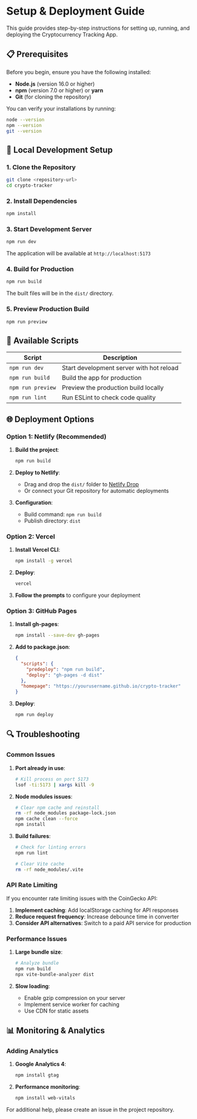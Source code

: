 # Setup & Deployment Guide

This guide provides step-by-step instructions for setting up, running, and deploying the Cryptocurrency Tracking App.

## 📋 Prerequisites

Before you begin, ensure you have the following installed:

- **Node.js** (version 16.0 or higher)
- **npm** (version 7.0 or higher) or **yarn**
- **Git** (for cloning the repository)

You can verify your installations by running:
```bash
node --version
npm --version
git --version
```

## 🚀 Local Development Setup

### 1. Clone the Repository
```bash
git clone <repository-url>
cd crypto-tracker
```

### 2. Install Dependencies
```bash
npm install
```

### 3. Start Development Server
```bash
npm run dev
```

The application will be available at `http://localhost:5173`

### 4. Build for Production
```bash
npm run build
```

The built files will be in the `dist/` directory.

### 5. Preview Production Build
```bash
npm run preview
```

## 🔧 Available Scripts

| Script | Description |
|--------|-------------|
| `npm run dev` | Start development server with hot reload |
| `npm run build` | Build the app for production |
| `npm run preview` | Preview the production build locally |
| `npm run lint` | Run ESLint to check code quality |

## 🌐 Deployment Options

### Option 1: Netlify (Recommended)

1. **Build the project**:
   ```bash
   npm run build
   ```

2. **Deploy to Netlify**:
   - Drag and drop the `dist/` folder to [Netlify Drop](https://app.netlify.com/drop)
   - Or connect your Git repository for automatic deployments

3. **Configuration**:
   - Build command: `npm run build`
   - Publish directory: `dist`

### Option 2: Vercel

1. **Install Vercel CLI**:
   ```bash
   npm install -g vercel
   ```

2. **Deploy**:
   ```bash
   vercel
   ```

3. **Follow the prompts** to configure your deployment

### Option 3: GitHub Pages

1. **Install gh-pages**:
   ```bash
   npm install --save-dev gh-pages
   ```

2. **Add to package.json**:
   ```json
   {
     "scripts": {
       "predeploy": "npm run build",
       "deploy": "gh-pages -d dist"
     },
     "homepage": "https://yourusername.github.io/crypto-tracker"
   }
   ```

3. **Deploy**:
   ```bash
   npm run deploy
   ```

## 🔍 Troubleshooting

### Common Issues

1. **Port already in use**:
   ```bash
   # Kill process on port 5173
   lsof -ti:5173 | xargs kill -9
   ```

2. **Node modules issues**:
   ```bash
   # Clear npm cache and reinstall
   rm -rf node_modules package-lock.json
   npm cache clean --force
   npm install
   ```

3. **Build failures**:
   ```bash
   # Check for linting errors
   npm run lint
   
   # Clear Vite cache
   rm -rf node_modules/.vite
   ```

### API Rate Limiting

If you encounter rate limiting issues with the CoinGecko API:

1. **Implement caching**: Add localStorage caching for API responses
2. **Reduce request frequency**: Increase debounce time in converter
3. **Consider API alternatives**: Switch to a paid API service for production

### Performance Issues

1. **Large bundle size**:
   ```bash
   # Analyze bundle
   npm run build
   npx vite-bundle-analyzer dist
   ```

2. **Slow loading**:
   - Enable gzip compression on your server
   - Implement service worker for caching
   - Use CDN for static assets

## 📊 Monitoring & Analytics

### Adding Analytics

1. **Google Analytics 4**:
   ```bash
   npm install gtag
   ```

2. **Performance monitoring**:
   ```bash
   npm install web-vitals
   ```

For additional help, please create an issue in the project repository.